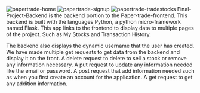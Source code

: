 ![papertrade-home](https://user-images.githubusercontent.com/66877732/130520040-a44bcc25-9971-46a0-8c1f-1fd8d8d56def.png)
![papertrade-signup](https://user-images.githubusercontent.com/66877732/130520043-061026ad-5ab2-4451-aa0d-2d8b76a51d5c.png)
![papertrade-tradestocks](https://user-images.githubusercontent.com/66877732/130520045-1d2d40fc-4665-40aa-945a-482cc98fbb34.png)
Final-Project-Backend is the backend portion to the Paper-trade-frontend.
This backend is built with the languages Python, a python micro-framework named Flask.
This app links to the frontend to display data to multiple pages of the project.
Such as My Stocks and Transaction History.

The backend also displays the dynamic username that the user has created.
We have made multiple get requests to get data from the backend and display it on the front.
A delete request to delete to sell a stock or remove any information necessary.
A put request to update any information needed like the email or password.
A post request that add information needed such as when you first create an account for the application.
A get request to get any addition information.



